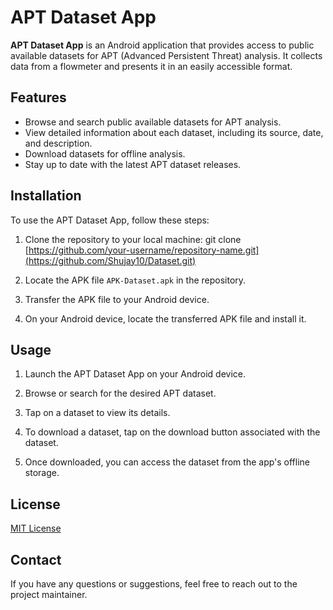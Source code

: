 # APT Dataset App

**APT Dataset App** is an Android application that provides access to public available datasets for APT (Advanced Persistent Threat) analysis. It collects data from a flowmeter and presents it in an easily accessible format.

## Features

- Browse and search public available datasets for APT analysis.
- View detailed information about each dataset, including its source, date, and description.
- Download datasets for offline analysis.
- Stay up to date with the latest APT dataset releases.

## Installation

To use the APT Dataset App, follow these steps:

1. Clone the repository to your local machine: git clone [https://github.com/your-username/repository-name.git](https://github.com/Shujay10/Dataset.git)

2. Locate the APK file `APK-Dataset.apk` in the repository.

3. Transfer the APK file to your Android device.

4. On your Android device, locate the transferred APK file and install it.

## Usage

1. Launch the APT Dataset App on your Android device.

2. Browse or search for the desired APT dataset.

3. Tap on a dataset to view its details.

4. To download a dataset, tap on the download button associated with the dataset.

5. Once downloaded, you can access the dataset from the app's offline storage.

## License

[MIT License](LICENSE)

## Contact

If you have any questions or suggestions, feel free to reach out to the project maintainer.


